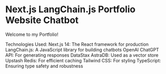 # Next.js LangChain.js Portfolio Website Chatbot

Welcome to my Portfolio!

Technologies Used:
Next.js 14: The React framework for production
LangChain.js: A JavaScript library for building chatbots
OpenAI ChatGPT API: For generating responses
DataStax AstraDB: Used as a vector store
Upstash Redis: For efficient caching
Tailwind CSS: For styling
TypeScript: Ensuring type safety and robustness

